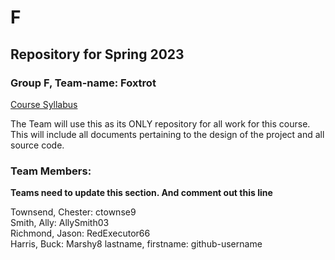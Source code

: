 # F #
## Repository for Spring 2023 ##

### Group F, Team-name: Foxtrot ###

[Course Syllabus](https://github.com/UW-COSC3011/syllabus.git)

The Team will use this as its ONLY repository for all work for this course.  
This will include all documents pertaining to the design of the project and all   
source code. 

### Team Members: ###
**Teams need to update this section. And comment out this line**  

Townsend, Chester: ctownse9  
Smith, Ally: AllySmith03  
Richmond, Jason: RedExecutor66  
Harris, Buck: Marshy8 
lastname, firstname: github-username  
